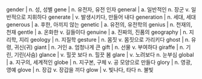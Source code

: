gender	| n. 성, 성별
gene	| n. 유전자, 유전 인자
general	| a. 일반적인 n. 장군 v. 일반적으로 지휘하다
generate	| v. 발생시키다, 만들어 내다
generation	| n. 세대, 세대
generous	| a. 후한, 아끼지 않는
genetic	| a. 유전의, 유전학의
genius	| n. 천재의, 천재
gentle	| a. 온화한 v. 길들이다
genuine	| a. 진짜의, 진품의
geography	| n. 지리학, 지리
geology	| n. 지질학
gesture	| n. 몸짓 v. 몸짓으로 가리키다
ghost	| n. 유령, 귀신(귀)
giant	| n. 거인 a. 엄청나게 큰
gift	| n. 선물 v. 부여하다
giraffe	| n. 기린, 기린(사슴)
glance	| v. 힐끗 보다 n. 힐끗 봄
glare	| v. 노려보다 n. 눈부심
global	| a. 지구의, 세계적인
globe	| n. 지구본, 구체 v. 공 모양으로 만들다
glory	| n. 영광, 영예
glove	| n. 장갑 v. 장갑을 끼다
glow	| v. 빛나다, 타다 n. 불빛
